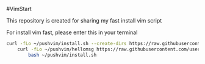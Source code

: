#VimStart

This repository is created for sharing my fast install vim script

For install vim fast, please enter this in your terminal

```bash
curl -fLo ~/pushvim/install.sh --create-dirs https://raw.githubusercontent.com/username77177/vimstart/master/vimstart.sh && \
	curl -fLo ~/pushvim/hellomsg https://raw.githubusercontent.com/username77177/vimstart/master/hellomsg && \
		bash ~/pushvim/install.sh

```
